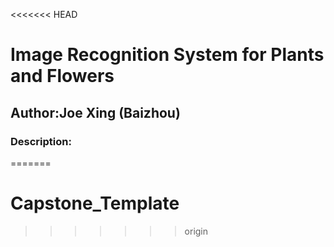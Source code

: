 <<<<<<< HEAD
# Image Recognition System for Plants and Flowers
## Author:Joe Xing (Baizhou)
### Description:
=======
# Capstone_Template
>>>>>>> origin
